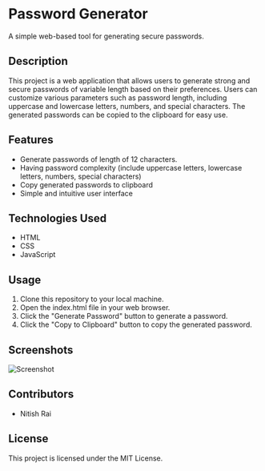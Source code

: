 # Password Generator

A simple web-based tool for generating secure passwords.

## Description

This project is a web application that allows users to generate strong and secure passwords of variable length based on their preferences. Users can customize various parameters such as password length, including uppercase and lowercase letters, numbers, and special characters. The generated passwords can be copied to the clipboard for easy use.

## Features

- Generate passwords of length of 12 characters.
- Having password complexity (include uppercase letters, lowercase letters, numbers, special characters)
- Copy generated passwords to clipboard
- Simple and intuitive user interface

## Technologies Used

- HTML
- CSS
- JavaScript

## Usage

1. Clone this repository to your local machine.
2. Open the index.html file in your web browser.
4. Click the "Generate Password" button to generate a password.
5. Click the "Copy to Clipboard" button to copy the generated password.

## Screenshots

![Screenshot](https://private-user-images.githubusercontent.com/122749441/318455843-b4068c40-b90d-4241-8ed2-58a43f01cf41.png?jwt=eyJhbGciOiJIUzI1NiIsInR5cCI6IkpXVCJ9.eyJpc3MiOiJnaXRodWIuY29tIiwiYXVkIjoicmF3LmdpdGh1YnVzZXJjb250ZW50LmNvbSIsImtleSI6ImtleTUiLCJleHAiOjE3MTE5ODAxMDksIm5iZiI6MTcxMTk3OTgwOSwicGF0aCI6Ii8xMjI3NDk0NDEvMzE4NDU1ODQzLWI0MDY4YzQwLWI5MGQtNDI0MS04ZWQyLTU4YTQzZjAxY2Y0MS5wbmc_WC1BbXotQWxnb3JpdGhtPUFXUzQtSE1BQy1TSEEyNTYmWC1BbXotQ3JlZGVudGlhbD1BS0lBVkNPRFlMU0E1M1BRSzRaQSUyRjIwMjQwNDAxJTJGdXMtZWFzdC0xJTJGczMlMkZhd3M0X3JlcXVlc3QmWC1BbXotRGF0ZT0yMDI0MDQwMVQxMzU2NDlaJlgtQW16LUV4cGlyZXM9MzAwJlgtQW16LVNpZ25hdHVyZT1iNTc3MmJhN2E2YmFmZWFhZTNmYmNkZjAwODdhM2Q3M2ZkZjNhMzFiMDIwYThkN2E4MmY2MTVlMzZiMDViYzAzJlgtQW16LVNpZ25lZEhlYWRlcnM9aG9zdCZhY3Rvcl9pZD0wJmtleV9pZD0wJnJlcG9faWQ9MCJ9.MRbeOSWdjb0jczvEOmf_v8hXT_NjOdNNg3WjeSCi5R0)

## Contributors

- Nitish Rai

## License

This project is licensed under the MIT License.
